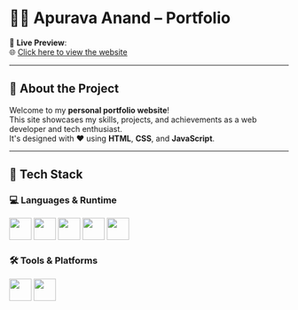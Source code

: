 # 👨‍💻 Apurava Anand – Portfolio

🚀 **Live Preview**:  
🌐 [Click here to view the website](https://apuravaanand.github.io/Portfolio/)

---

## 📁 About the Project

Welcome to my **personal portfolio website**!  
This site showcases my skills, projects, and achievements as a web developer and tech enthusiast.  
It's designed with ❤️ using **HTML**, **CSS**, and **JavaScript**.

---

## 🧰 Tech Stack

### 💻 Languages & Runtime
<p align="left">
  <img src="https://cdn.jsdelivr.net/gh/devicons/devicon/icons/html5/html5-original.svg" height="40" width="40"/>
  <img src="https://cdn.jsdelivr.net/gh/devicons/devicon/icons/css3/css3-original.svg" height="40" width="40"/>
  <img src="https://cdn.jsdelivr.net/gh/devicons/devicon/icons/javascript/javascript-original.svg" height="40" width="40"/>
   <img src="https://cdn.jsdelivr.net/gh/devicons/devicon/icons/git/git-original.svg" height="40" width="40"/>
  <img src="https://cdn.jsdelivr.net/gh/devicons/devicon/icons/vscode/vscode-original.svg" height="40" width="40"/>
</p>

### 🛠 Tools & Platforms
<p align="left">
  <img src="https://cdn.jsdelivr.net/gh/devicons/devicon/icons/git/git-original.svg" height="40" width="40"/>
  <img src="https://cdn.jsdelivr.net/gh/devicons/devicon/icons/github/github-original.svg" height="40" width="40"/>
</p>
